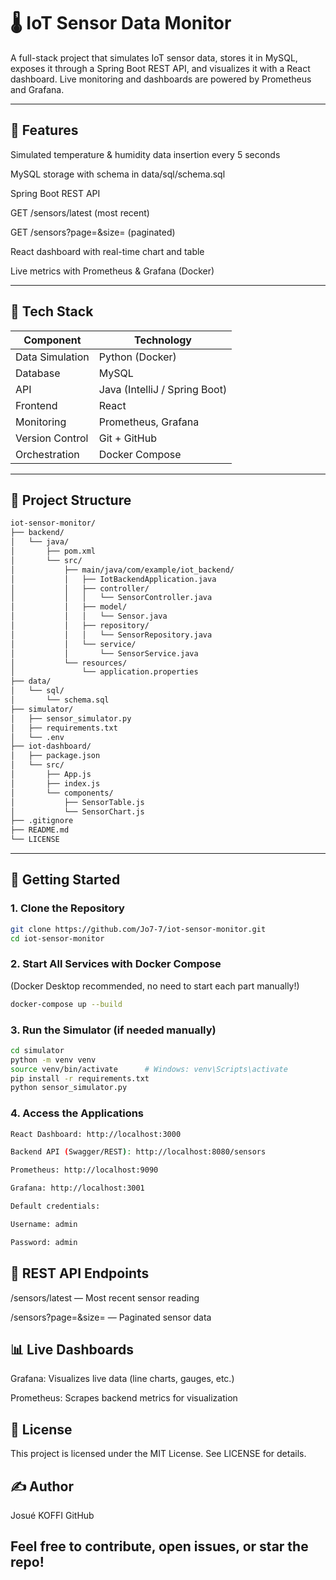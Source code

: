 # 🌡️ IoT Sensor Data Monitor

A full-stack project that simulates IoT sensor data, stores it in MySQL, exposes it through a Spring Boot REST API, and visualizes it with a React dashboard. Live monitoring and dashboards are powered by Prometheus and Grafana.

---

## 🚀 Features

Simulated temperature & humidity data insertion every 5 seconds

MySQL storage with schema in data/sql/schema.sql

Spring Boot REST API

GET /sensors/latest (most recent)

GET /sensors?page=&size= (paginated)

React dashboard with real-time chart and table

Live metrics with Prometheus & Grafana (Docker)

---

## 🧰 Tech Stack

| Component       | Technology          |
|-----------------|----------------------|
| Data Simulation | Python (Docker)    |
| Database        | MySQL               |
| API             | Java (IntelliJ / Spring Boot) |
| Frontend	 | React    |
| Monitoring	          | Prometheus, Grafana |
| Version Control | Git + GitHub        |
| Orchestration	 | Docker Compose       |

---

## 📁 Project Structure

```bash
iot-sensor-monitor/
├── backend/
│   └── java/
│       ├── pom.xml
│       └── src/
│           ├── main/java/com/example/iot_backend/
│           │   ├── IotBackendApplication.java
│           │   ├── controller/
│           │   │   └── SensorController.java
│           │   ├── model/
│           │   │   └── Sensor.java
│           │   ├── repository/
│           │   │   └── SensorRepository.java
│           │   └── service/
│           │       └── SensorService.java
│           └── resources/
│               └── application.properties
├── data/
│   └── sql/
│       └── schema.sql
├── simulator/
│   ├── sensor_simulator.py
│   ├── requirements.txt
│   └── .env
├── iot-dashboard/
│   ├── package.json
│   └── src/
│       ├── App.js
│       ├── index.js
│       └── components/
│           ├── SensorTable.js
│           └── SensorChart.js
├── .gitignore
├── README.md
└── LICENSE
```

---

## 🚀 Getting Started

### 1. Clone the Repository

```bash
git clone https://github.com/Jo7-7/iot-sensor-monitor.git
cd iot-sensor-monitor
```

### 2. Start All Services with Docker Compose
(Docker Desktop recommended, no need to start each part manually!)

```bash
docker-compose up --build
```

### 3. Run the Simulator (if needed manually)

```bash
cd simulator
python -m venv venv
source venv/bin/activate      # Windows: venv\Scripts\activate
pip install -r requirements.txt
python sensor_simulator.py
```

### 4. Access the Applications

```bash
React Dashboard: http://localhost:3000

Backend API (Swagger/REST): http://localhost:8080/sensors

Prometheus: http://localhost:9090

Grafana: http://localhost:3001

Default credentials:

Username: admin

Password: admin
```


## 📝 REST API Endpoints
/sensors/latest — Most recent sensor reading

/sensors?page=&size= — Paginated sensor data


## 📊 Live Dashboards

Grafana: Visualizes live data (line charts, gauges, etc.)

Prometheus: Scrapes backend metrics for visualization


## 📄 License

This project is licensed under the MIT License. See LICENSE for details.


## ✍️ Author
Josué KOFFI
GitHub

## Feel free to contribute, open issues, or star the repo!

